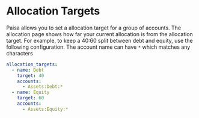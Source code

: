 # Allocation Targets

Paisa allows you to set a allocation target for a group of
accounts. The allocation page shows how far your current allocation is
from the allocation target. For example, to keep a 40:60 split between
debt and equity, use the following configuration. The account name can
have `*` which matches any characters

```yaml
allocation_targets:
  - name: Debt
    target: 40
    accounts:
      - Assets:Debt:*
  - name: Equity
    target: 60
    accounts:
      - Assets:Equity:*
```
